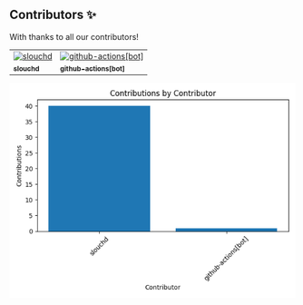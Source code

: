 ## Contributors ✨
With thanks to all our contributors!

<table>
<tbody>
<tr><td><a href="https://github.com/slouchd"><img src="https://avatars.githubusercontent.com/u/32179423?v=4" width="100px;" alt="slouchd"/><br /><sub><b>slouchd</b></sub></a><br /></td><td><a href="https://github.com/apps/github-actions"><img src="https://avatars.githubusercontent.com/in/15368?v=4" width="100px;" alt="github-actions[bot]"/><br /><sub><b>github-actions[bot]</b></sub></a><br /></td></tr>
</tbody>
</table>

<img src="./contributions_graph.png">
